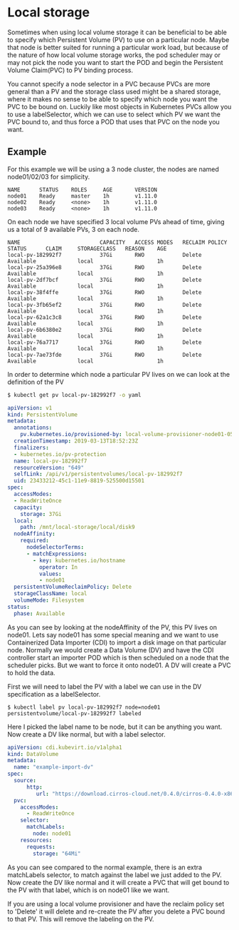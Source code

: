 # Local storage
Sometimes when using local volume storage it can be beneficial to be able to specify which Persistent Volume (PV) to use on a particular node. Maybe that node is better suited for running a particular work load, but because of the nature of how local volume storage works, the pod scheduler may or may not pick the node you want to start the POD and begin the Persistent Volume Claim(PVC) to PV binding process.

You cannot specify a node selector in a PVC because PVCs are more general than a PV and the storage class used might be a shared storage, where it makes no sense to be able to specify which node you want the PVC to be bound on. Luckily like most objects in Kubernetes PVCs allow you to use a labelSelector, which we can use to select which PV we want the PVC bound to, and thus force a POD that uses that PVC on the node you want.

## Example
For this example we will be using a 3 node cluster, the nodes are named node01/02/03 for simplicity.

```
NAME      STATUS    ROLES     AGE       VERSION
node01    Ready     master    1h        v1.11.0
node02    Ready     <none>    1h        v1.11.0
node03    Ready     <none>    1h        v1.11.0
```

On each node we have specified 3 local volume PVs ahead of time, giving us a total of 9 available PVs, 3 on each node.

```
NAME                         CAPACITY   ACCESS MODES   RECLAIM POLICY   STATUS      CLAIM     STORAGECLASS   REASON    AGE
local-pv-182992f7            37Gi       RWO            Delete           Available             local                    1h
local-pv-25a396e8            37Gi       RWO            Delete           Available             local                    1h
local-pv-2df7bcf             37Gi       RWO            Delete           Available             local                    1h
local-pv-38f4ffe             37Gi       RWO            Delete           Available             local                    1h
local-pv-3fb65ef2            37Gi       RWO            Delete           Available             local                    1h
local-pv-62a1c3c8            37Gi       RWO            Delete           Available             local                    1h
local-pv-6b6380e2            37Gi       RWO            Delete           Available             local                    1h
local-pv-76a7717             37Gi       RWO            Delete           Available             local                    1h
local-pv-7ae73fde            37Gi       RWO            Delete           Available             local                    1h
```

In order to determine which node a particular PV lives on we can look at the definition of the PV

```bash
$ kubectl get pv local-pv-182992f7 -o yaml
```

```yaml
apiVersion: v1
kind: PersistentVolume
metadata:
  annotations:
    pv.kubernetes.io/provisioned-by: local-volume-provisioner-node01-05534b27-45c1-11e9-8819-525500d15501
  creationTimestamp: 2019-03-13T18:52:23Z
  finalizers:
  - kubernetes.io/pv-protection
  name: local-pv-182992f7
  resourceVersion: "649"
  selfLink: /api/v1/persistentvolumes/local-pv-182992f7
  uid: 23433212-45c1-11e9-8819-525500d15501
spec:
  accessModes:
  - ReadWriteOnce
  capacity:
    storage: 37Gi
  local:
    path: /mnt/local-storage/local/disk9
  nodeAffinity:
    required:
      nodeSelectorTerms:
      - matchExpressions:
        - key: kubernetes.io/hostname
          operator: In
          values:
          - node01
  persistentVolumeReclaimPolicy: Delete
  storageClassName: local
  volumeMode: Filesystem
status:
  phase: Available
```
As you can see by looking at the nodeAffinity of the PV, this PV lives on node01. Lets say node01 has some special meaning and we want to use Containerized Data Importer (CDI) to import a disk image on that particular node. Normally we would create a Data Volume (DV) and have the CDI controller start an importer POD which is then scheduled on a node that the scheduler picks. But we want to force it onto node01. A DV will create a PVC to hold the data.

First we will need to label the PV with a label we can use in the DV specification as a labelSelector.

```
$ kubectl label pv local-pv-182992f7 node=node01
persistentvolume/local-pv-182992f7 labeled
```

Here I picked the label name to be node, but it can be anything you want. Now create a DV like normal, but with a label selector.

```yaml
apiVersion: cdi.kubevirt.io/v1alpha1
kind: DataVolume
metadata:
  name: "example-import-dv"
spec:
  source:
      http:
         url: "https://download.cirros-cloud.net/0.4.0/cirros-0.4.0-x86_64-disk.img"
  pvc:
    accessModes:
      - ReadWriteOnce
    selector:
      matchLabels:
        node: node01
    resources:
      requests:
        storage: "64Mi"
```

As you can see compared to the normal example, there is an extra matchLabels selector, to match against the label we just added to the PV. Now create the DV like normal and it will create a PVC that will get bound to the PV with that label, which is on node01 like we want.

If you are using a local volume provisioner and have the reclaim policy set to 'Delete' it will delete and re-create the PV after you delete a PVC bound to that PV. This will remove the labeling on the PV.